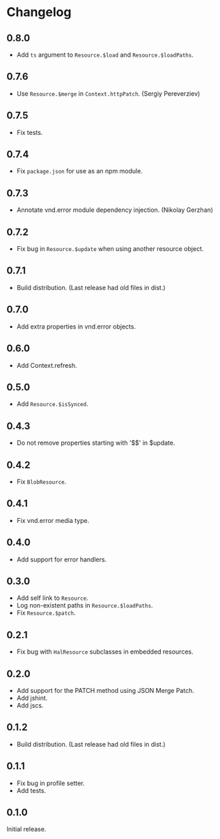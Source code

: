 # Changelog

## 0.8.0

- Add `ts` argument to `Resource.$load` and `Resource.$loadPaths`.

## 0.7.6

- Use `Resource.$merge` in `Context.httpPatch`. (Sergiy Pereverziev)

## 0.7.5

- Fix tests.

## 0.7.4

- Fix `package.json` for use as an npm module.

## 0.7.3

- Annotate vnd.error module dependency injection. (Nikolay Gerzhan)

## 0.7.2

- Fix bug in `Resource.$update` when using another resource object.

## 0.7.1

- Build distribution. (Last release had old files in dist.)

## 0.7.0

- Add extra properties in vnd.error objects.

## 0.6.0

- Add Context.refresh.

## 0.5.0

- Add `Resource.$isSynced`.

## 0.4.3

- Do not remove properties starting with '$$' in $update.

## 0.4.2

- Fix `BlobResource`.

## 0.4.1

- Fix vnd.error media type.

## 0.4.0

- Add support for error handlers.

## 0.3.0

- Add self link to `Resource`.
- Log non-existent paths in `Resource.$loadPaths`.
- Fix `Resource.$patch`.

## 0.2.1

- Fix bug with `HalResource` subclasses in embedded resources.

## 0.2.0

- Add support for the PATCH method using JSON Merge Patch.
- Add jshint.
- Add jscs.

## 0.1.2

- Build distribution. (Last release had old files in dist.)

## 0.1.1

- Fix bug in profile setter.
- Add tests.

## 0.1.0

Initial release.
